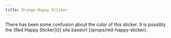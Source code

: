 ```yaml
---
title: Orange Happy Sticker
---
```

There has been some confusion about the color of this sticker. It is possibly the [Red Happy Sticker]({{ site.baseurl }}props/red-happy-sticker).
